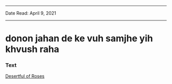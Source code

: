 ***
Date Read: April 9, 2021
***

# donon jahan de ke vuh samjhe yih khvush raha

### Text
[Desertful of Roses](http://www.columbia.edu/itc/mealac/pritchett/00ghalib/102/index_102.html)

